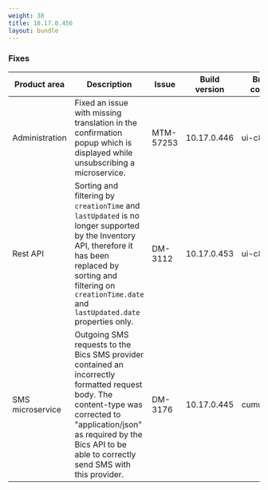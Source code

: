 ```yaml
---
weight: 38
title: 10.17.0.456
layout: bundle
---
```


<!--10.17.0.442 - 10.17.0.456-->

### Fixes

<table>
<colgroup>
<col style="width: 15%;">
<col style="width:50%;">
<col style="width: 10%;">
<col style="width: 12%;">
<col style="width: 13%;">
</colgroup>
<thead><tr>
<th>
Product area</th>
<th>
Description</th>
<th>
Issue</th>
<th>
Build version</th>
<th>Build comp.</th>
</tr>
</thead><tbody>

<tr>
<td>Administration</td>
<td>Fixed an issue with missing translation in the confirmation popup which is displayed while unsubscribing a microservice.</td>
<td>MTM-57253</td>
<td>10.17.0.446</td>
<td>ui-c8y</td>
</tr>

<tr>
<td>Rest API</td>
<td>Sorting and filtering by <code>creationTime</code> and <code>lastUpdated</code> is no longer supported by the Inventory API, therefore it has been replaced by sorting and filtering on <code>creationTime.date</code> and <code>lastUpdated.date</code> properties only.</td>
<td>DM-3112</td>
<td>10.17.0.453</td>
<td>ui-c8y</td>
</tr>

<tr>
<td>SMS microservice</td>
<td>Outgoing SMS requests to the Bics SMS provider contained an incorrectly formatted request body. The content-type was corrected to "application/json" as required by the Bics API to be able to correctly send SMS with this provider.</td>
<td>DM-3176</td>
<td>10.17.0.445</td>
<td>cumulocity</td>
</tr>

</tbody></table>
